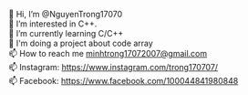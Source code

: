 👋 Hi, I’m @NguyenTrong17070                 
👀 I’m interested in C++.              
🌱 I’m currently learning C/C++           
💞️ I'm doing a project about code array            
📫 How to reach me minhtrong17072007@gmail.com               
📫 Instagram: https://www.instagram.com/trong170707/          
📫 Facebook: https://www.facebook.com/100044841980848